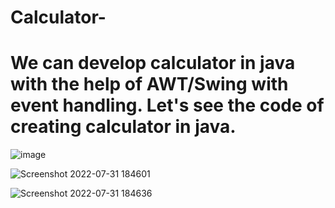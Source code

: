 # Calculator-
# We can develop calculator in java with the help of AWT/Swing with event handling. Let's see the code of creating calculator in java.

![image](https://user-images.githubusercontent.com/84500245/182028302-3375429a-496a-4cc5-bed9-58fe4e7d3980.png)

![Screenshot 2022-07-31 184601](https://user-images.githubusercontent.com/84500245/182028274-4a2c2ba5-f409-4e76-b651-c84f5b4f30d7.jpg)

![Screenshot 2022-07-31 184636](https://user-images.githubusercontent.com/84500245/182028244-afce6e0c-5641-421c-b134-4faeba0f148c.jpg)
